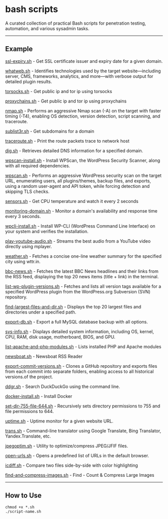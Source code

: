 # bash scripts

A curated collection of practical Bash scripts for penetration testing, automation, and various sysadmin tasks. 

---

## Example
[ssl-expiry.sh](https://github.com/anargis/bash-scripts/blob/main/ssl-expiry.ssh) - Get SSL certificate issuer and expiry date for a given domain.

[whatweb.sh](https://github.com/anargis/bash-scripts/blob/main/whatweb.sh) - Identifies technologies used by the target website—including server, CMS, frameworks, analytics, and more—with verbose output for detailed plugin results.

[torsocks.sh](https://github.com/anargis/bash-scripts/blob/main/torsocks.sh) - Get public ip and tor ip using torsocks

[proxychains.sh](https://github.com/anargis/bash-scripts/blob/main/proxychains.sh) - Get public ip and tor ip using proxychains

[nmap.sh](https://github.com/anargis/bash-scripts/blob/main/nmap.sh) - Performs an aggressive Nmap scan (-A) on the target with faster timing (-T4), enabling OS detection, version detection, script scanning, and traceroute.

[sublist3r.sh](https://github.com/anargis/bash-scripts/blob/main/sublist3r.sh) - Get subdomains for a domain

[traceroute.sh](https://github.com/anargis/bash-scripts/blob/main/traceroute.sh) - Print the route packets trace to network host

[dig.sh](https://github.com/anargis/bash-scripts/blob/main/dig.sh) - Retrieves detailed DNS information for a specified domain.

[wpscan-install.sh](https://github.com/anargis/bash-scripts/blob/main/wpscan-install.sh) - Install WPScan, the WordPress Security Scanner, along with all required dependencies.

[wpscan.sh](https://github.com/anargis/bash-scripts/blob/main/wpscan.sh) - Performs an aggressive WordPress security scan on the target URL, enumerating users, all plugins/themes, backup files, and exports, using a random user-agent and API token, while forcing detection and skipping TLS checks.

[sensors.sh](https://github.com/anargis/bash-scripts/blob/main/sensors.sh) - Get CPU temperature and watch it every 2 seconds

[monitoring-domain.sh](https://github.com/anargis/bash-scripts/blob/main/monitoring-domain.sh) - Monitor a domain's availability and response time every 3 seconds.

[wpcli-install.sh](https://github.com/anargis/bash-scripts/blob/main/wpcli-install.sh) - Install WP-CLI (WordPress Command Line Interface) on your system and verifies the installation.

[play-youtube-audio.sh](https://github.com/anargis/bash-scripts/blob/main/play-youtube-audio.sh) - Streams the best audio from a YouTube video directly using mplayer. 

[weather.sh](https://github.com/anargis/bash-scripts/blob/main/weather.sh) - Fetches a concise one-line weather summary for the specified city using wttr.in.

[bbc-news.sh](https://github.com/anargis/bash-scripts/blob/main/bbc-news.sh) - Fetches the latest BBC News headlines and their links from the RSS feed, displaying the top 20 news items (title + link) in the terminal.

[list-wp-plugin-versions.sh](https://github.com/anargis/bash-scripts/blob/main/list-wp-plugin-versions.sh) - Fetches and lists all version tags available for a specified WordPress plugin from the WordPress.org Subversion (SVN) repository.

[find-largest-files-and-dir.sh](https://github.com/anargis/bash-scripts/blob/main/find-largest-files-and-dir.sh) - Displays the top 20 largest files and directories under a specified path.

[export-db.sh](https://github.com/anargis/bash-scripts/blob/main/export-db.sh) - Export a full MySQL database backup with all options.

[sys-info.sh](https://github.com/anargis/bash-scripts/blob/main/sys-info.sh) - Displays detailed system information, including OS, kernel, CPU, RAM, disk usage, motherboard, BIOS, and GPU.

[list-apache-and-php-modules.sh](https://github.com/anargis/bash-scripts/blob/main/list-apache-and-php-modules.sh) - Lists installed PHP and Apache modules

[newsboat.sh](https://github.com/anargis/bash-scripts/blob/main/newsboat.sh) - Newsboat RSS Reader

[export-commit-versions.sh](https://github.com/anargis/bash-scripts/blob/main/export-commit-versions.sh) - Clones a GitHub repository and exports files from each commit into separate folders, enabling access to all historical versions.of the project.

[ddgr.sh](https://github.com/anargis/bash-scripts/blob/main/ddgr.sh) - Search DuckDuckGo using the command line. 

[docker-install.sh](https://github.com/anargis/bash-scripts/blob/main/docker-install.sh) - Install Docker

[set-dir-755-file-644.sh](https://github.com/anargis/bash-scripts/blob/main/set-dir-755-file-644.sh) - Recursively sets directory permissions to 755 and file permissions to 644.
 
[uptime.sh](https://github.com/anargis/bash-scripts/blob/main/uptime.sh) - Uptime monitor for a given website URL.

[trans.sh](https://github.com/anargis/bash-scripts/blob/main/trans.sh) - Command-line translator using Google Translate, Bing Translator, Yandex.Translate, etc.

[jpegoptim.sh](https://github.com/anargis/bash-scripts/blob/main/jpegoptim.sh) - Utility to optimize/compress JPEG/JFIF files.

[open-urls.sh](https://github.com/anargis/bash-scripts/blob/main/open-urls.sh) - Opens a predefined list of URLs in the default browser.

[icdiff.sh](https://github.com/anargis/bash-scripts/blob/main/icdiff.sh) - Compare two files side-by-side with color highlighting

[find-and-compress-images.sh](https://github.com/anargis/bash-scripts/blob/main/find-and-compress-images.sh) - Find - Count & Compress Large Images

---

## How to Use

```
chmod +x *.sh
./script-name.sh
```
